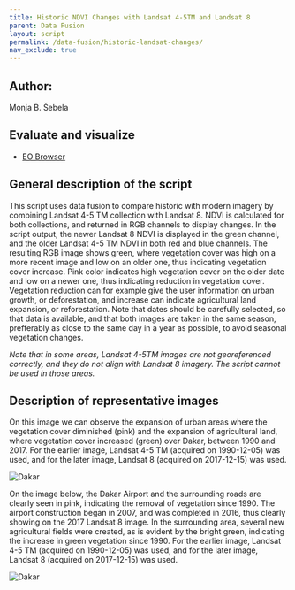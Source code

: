 ```yaml
---
title: Historic NDVI Changes with Landsat 4-5TM and Landsat 8
parent: Data Fusion
layout: script
permalink: /data-fusion/historic-landsat-changes/
nav_exclude: true
---
```



## Author: 
Monja B. Šebela
  
## Evaluate and visualize  
 - [EO Browser](https://sentinelshare.page.link/vv8v)
  
## General description of the script  
  
This script uses data fusion to compare historic with modern imagery by combining Landsat 4-5 TM collection with Landsat 8. NDVI is calculated for both collections, and returned in RGB channels to display changes. In the script output, the newer Landsat 8 NDVI is displayed in the green channel, and the older Landsat 4-5 TM NDVI in both red and blue channels. The resulting RGB image shows green, where vegetation cover was high on a more recent image and low on an older one, thus indicating vegetation cover increase. Pink color indicates high vegetation cover on the older date and low on a newer one, thus indicating reduction in vegetation cover. Vegetation reduction can for example give the user information on urban growth, or deforestation, and increase can indicate agricultural land expansion, or reforestation. Note that dates should be carefully selected, so that data is available, and that both images are taken in the same season, prefferably as close to the same day in a year as possible, to avoid seasonal vegetation changes. 

_Note that in some areas, Landsat 4-5TM images are not georeferenced correctly, and they do not align with Landsat 8 imagery. The script cannot be used in those areas._

## Description of representative images  
  
On this image we can observe the expansion of urban areas where the vegetation cover diminished (pink) and the expansion of agricultural land, where vegetation cover increased (green) over Dakar, between 1990 and 2017. For the earlier image, Landsat 4-5 TM (acquired on 1990-12-05) was used, and for the later image, Landsat 8 (acquired on 2017-12-15) was used.  

![Dakar](fig/fig1.png) 

On the image below, the Dakar Airport and the surrounding roads are clearly seen in pink, indicating the removal of vegetation since 1990. The airport construction began in 2007, and was completed in 2016, thus clearly showing on the 2017 Landsat 8 image. In the surrounding area, several new agricultural fields were created, as is evident by the bright green, indicating the increase in green vegetation since 1990. For the earlier image, Landsat 4-5 TM (acquired on 1990-12-05) was used, and for the later image, Landsat 8 (acquired on 2017-12-15) was used.  

![Dakar](fig/fig2.jpg) 

